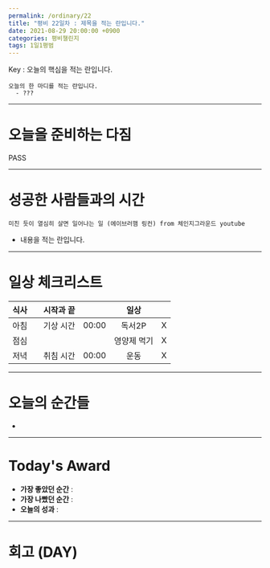 ```yaml
---
permalink: /ordinary/22
title: "평비 22일차 : 제목을 적는 란입니다."
date: 2021-08-29 20:00:00 +0900
categories: 평비챌린지
tags: 1일1평범
---  
```

Key : 오늘의 핵심을 적는 란입니다.
```
오늘의 한 마디를 적는 란입니다.
  - ???
```

---
# 오늘을 준비하는 다짐
PASS

---
# 성공한 사람들과의 시간
`미친 듯이 열심히 살면 일어나는 일 (에이브러햄 링컨) from 체인지그라운드 youtube`  
- 내용을 적는 란입니다.

---
# 일상 체크리스트

| 식사 |  | 시작과 끝 |  | 일상 |  |
|:----:|:----:|:----:|:----:|:----:|:----:|
| 아침 |  | 기상 시간 | 00:00 | 독서2P | X |
| 점심 |  |  |  | 영양제 먹기 | X |
| 저녁 |  | 취침 시간 | 00:00 | 운동 | X |

---
# 오늘의 순간들
- 

---
# Today's Award
- **가장 좋았던 순간** : 
- **가장 나빴던 순간** : 
- **오늘의 성과** : 

---
# 회고 (DAY)

